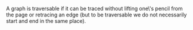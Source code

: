 A graph is traversable if it can be traced without lifting one\\'s
pencil from the page or retracing an edge (but to be traversable we do
not necessarily start and end in the same place).
